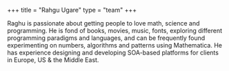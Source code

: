 +++
title = "Rahgu Ugare"
type = "team"
+++

Raghu is passionate about getting people to love math, science and programming. He is fond of books, movies, music, fonts, exploring different programming paradigms and languages, and can be frequently found experimenting on numbers, algorithms and patterns using Mathematica. He has experience designing and developing SOA-based platforms for clients in Europe, US & the Middle East.
